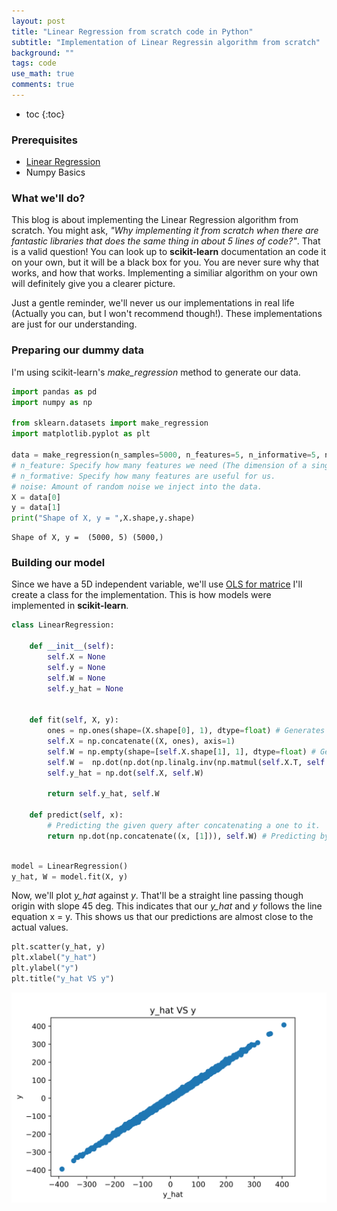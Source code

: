 ```yaml
---
layout: post
title: "Linear Regression from scratch code in Python"
subtitle: "Implementation of Linear Regressin algorithm from scratch"
background: ""
tags: code
use_math: true
comments: true
---
```

* toc
{:toc}

### Prerequisites
- [Linear Regression](https://chandrakiran.tech/2021/12/07/linear-regression.html)
- Numpy Basics

### What we'll do?
This blog is about implementing the Linear Regression algorithm from scratch. You might ask, _"Why implementing it from scratch when there are fantastic libraries that does the same thing in about 5 lines of code?"_. That is a valid question! You can look up to **scikit-learn** documentation an code it on your own, but it will be a black box for you. You are never sure why that works, and how that works. Implementing a similiar algorithm on your own will definitely give you a clearer picture.

Just a gentle reminder, we'll never us our implementations in real life (Actually you can, but I won't recommend though!). These implementations are just for our understanding.

### Preparing our dummy data
I'm using scikit-learn's _make_regression_ method to generate our data. 


```python
import pandas as pd
import numpy as np

from sklearn.datasets import make_regression
import matplotlib.pyplot as plt

data = make_regression(n_samples=5000, n_features=5, n_informative=5, noise=5)
# n_feature: Specify how many features we need (The dimension of a single data point).
# n_formative: Specify how many features are useful for us.
# noise: Amount of random noise we inject into the data. 
X = data[0]
y = data[1]
print("Shape of X, y = ",X.shape,y.shape)
```

    Shape of X, y =  (5000, 5) (5000,)

### Building our model

Since we have a 5D independent variable, we'll use [OLS for matrice](https://chandrakiran.tech/2021/12/07/linear-regression.html#ols-for-matrices)
I'll create a class for the implementation. This is how models were implemented in **scikit-learn**. 


```python
class LinearRegression:

    def __init__(self):
        self.X = None
        self.y = None
        self.W = None
        self.y_hat = None
        

    def fit(self, X, y):
        ones = np.ones(shape=(X.shape[0], 1), dtype=float) # Generates a vector of shape (5000, 1)
        self.X = np.concatenate((X, ones), axis=1)
        self.W = np.empty(shape=[self.X.shape[1], 1], dtype=float) # Generate a random W array
        self.W =  np.dot(np.dot(np.linalg.inv(np.matmul(self.X.T, self.X)), self.X.T), y) # W = ((X'X)^-1)X.T . y
        self.y_hat = np.dot(self.X, self.W)

        return self.y_hat, self.W

    def predict(self, x):
        # Predicting the given query after concatenating a one to it.
        return np.dot(np.concatenate((x, [1])), self.W) # Predicting by y = x . W  
        
```


```python
model = LinearRegression()
y_hat, W = model.fit(X, y)
```

Now, we'll plot _y_hat_ against _y_. That'll be a straight line passing though origin with slope 45 deg. This indicates that our _y_hat_ and _y_ follows the line equation x = y. This shows us that our predictions are almost close to the actual values.


```python
plt.scatter(y_hat, y)
plt.xlabel("y_hat")
plt.ylabel("y")
plt.title("y_hat VS y")
```
    
![Output](/img/posts/linear-regression-code/output.svg)
    


